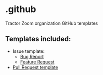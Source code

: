 # .github
Tractor Zoom organization GitHub templates

## Templates included:
* Issue template:
  * [Bug Report](.github/ISSUE_TEMPLATE/bug_report.md)
  * [Feature Request](.github/ISSUE_TEMPLATE/feature_request.md)
* [Pull Request template](.github/PULL_REQUEST_TEMPLATE.md)
